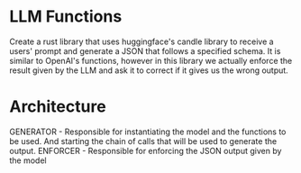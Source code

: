 # LLM Functions

Create a rust library that uses huggingface's candle library to receive a users' prompt and generate a JSON that follows a specified schema. It is similar to OpenAI's functions, however in this library we actually enforce the result given by the LLM and ask it to correct if it gives us the wrong output.


# Architecture


GENERATOR - Responsible for instantiating the model and the functions to be used. And starting the chain of calls that will be used to generate the output.
ENFORCER - Responsible for enforcing the JSON output given by the model
